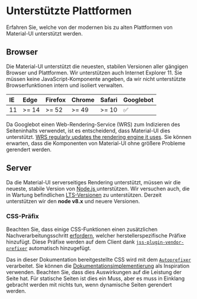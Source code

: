 # Unterstützte Plattformen

<p class="description">Erfahren Sie, welche von der modernen bis zu alten Plattformen von Material-UI unterstützt werden.</p>

## Browser

Die Material-UI unterstützt die neuesten, stabilen Versionen aller gängigen Browser und Plattformen. Wir unterstützen auch Internet Explorer 11. Sie müssen keine JavaScript-Komponente angeben, da wir nicht unterstützte Browserfunktionen intern und isoliert verwalten.

| IE | Edge  | Firefox | Chrome | Safari | Googlebot |
|:-- |:----- |:------- |:------ |:------ |:--------- |
| 11 | >= 14 | >= 52   | >= 49  | >= 10  | ✅         |

Da Googlebot einen Web-Rendering-Service (WRS) zum Indizieren des Seiteninhalts verwendet, ist es entscheidend, dass Material-UI dies unterstützt. [WRS regularly updates the rendering engine it uses](https://webmasters.googleblog.com/2019/05/the-new-evergreen-googlebot.html). Sie können erwarten, dass die Komponenten von Material-UI ohne größere Probleme gerendert werden.

## Server

Da die Material-UI serverseitiges Rendering unterstützt, müssen wir die neueste, stabile Version von [Node.js ](https://github.com/nodejs/node) unterstützen. Wir versuchen auch, die in Wartung befindlichen [LTS-Versionen](https://github.com/nodejs/Release#lts-schedule1) zu unterstützen. Derzeit unterstützen wir den **node v8.x** und neuere Versionen.

### CSS-Präfix

Beachten Sie, dass einige CSS-Funktionen einen zusätzlichen Nachverarbeitungsschritt [erfordern](https://github.com/cssinjs/jss/issues/279), welcher herstellerspezifische Präfixe hinzufügt. Diese Präfixe werden auf dem Client dank [`jss-plugin-vendor-prefixer`](https://www.npmjs.com/package/jss-plugin-vendor-prefixer) automatisch hinzugefügt.

Das in dieser Dokumentation bereitgestellte CSS wird mit dem [`Autoprefixer`](https://www.npmjs.com/package/autoprefixer) verarbeitet. Sie können die [Dokumentationsimplementierung](https://github.com/mui-org/material-ui/blob/47aa5aeaec1d4ac2c08fd0e84277d6b91e497557/pages/_document.js#L123) als Inspiration verwenden. Beachten Sie, dass dies Auswirkungen auf die Leistung der Seite hat. Für statische Seiten ist dies ein Muss, aber es muss in Einklang gebracht werden mit nichts tun, wenn dynamische Seiten gerendert werden.
